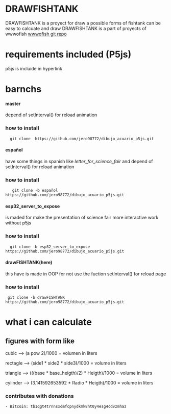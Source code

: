 # DRAWFISHTANK
DRAWFISHTANK is a proyect for draw a possible forms of fishtank can be easy to calcuate and draw 
DRAWFISHTANK is a part of proyects of wwwofish [wwwofish git repo](https://github.com/jero98772/wwwofish)
# requirements included (P5js)
p5js is  incluide in hyperlink
# barnchs 
#### master
depend of setInterval() for reload animation
### how to install

      git clone  https://github.com/jero98772/dibujo_acuario_p5js.git
#### español
have some things in spanish like *letter_for_science_fair* and depend of setInterval() for reload animation
### how to install
      
       git clone -b español  https://github.com/jero98772/dibujo_acuario_p5js.git
#### esp32_server_to_expose
is maded for make the presentation of science fair more interactive work without p5js 
### how to install
      
      git clone -b esp32_server_to_expose  https://github.com/jero98772/dibujo_acuario_p5js.git
#### drawFISHTANK(here)
this have is made in OOP for not use the fuction setInterval() for reload page
### how to install

     git clone -b drawFISHTANK  https://github.com/jero98772/dibujo_acuario_p5js.git

# what i can calculate  
## figures with form like

 cubic --> (a pow 2)/1000 = volumen in liters

 rectagle --> (side1 * side2 * side3)/1000 = volume in liters 

 triangle --> (((base * base_heigth)/2) * Heigth)/1000 = volume in liters

 cylinder --> (3.141592653592 * Radio * Heigth)/1000 = volume in liters

### contributes with donations
	
	- Bitcoin: tb1qgt4trnnsxdmfcpnydkmk8ht0y4esg4cdvzmhaz
